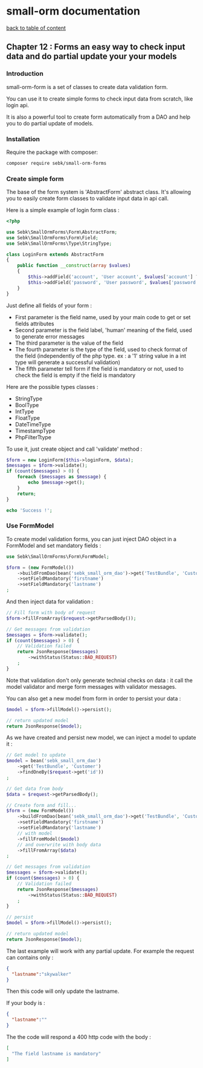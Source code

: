 # small-orm documentation

[back to table of content](table-of-content.md)

## Chapter 12 : Forms an easy way to check input data and do partial update your your models

### Introduction

small-orm-form is a set of classes to create data validation form.

You can use it to create simple forms to check input data from scratch, like login api.

It is also a powerful tool to create form automatically from a DAO and help you to do partial update of models.

### Installation

Require the package with composer:
```bash
composer require sebk/small-orm-forms
```

### Create simple form

The base of the form system is 'AbstractForm' abstract class. It's allowing you to easily create form classes to validate input data in api call.

Here is a simple example of login form class :
```php
<?php

use Sebk\SmallOrmForms\Form\AbstractForm;
use Sebk\SmallOrmForms\Form\Field;
use Sebk\SmallOrmForms\Type\StringType;

class LoginForm extends AbstractForm
{
    public function __construct(array $values)
    {
        $this->addField('account', 'User account', $values['account'] ?? null, StringType::TYPE_STRING, Field::MANDATORY);
        $this->addField('password', 'User password', $values['password'] ?? null, StringType::TYPE_STRING, Field::MANDATORY);
    }
}
```

Just define all fields of your form :
* First parameter is the field name, used by your main code to get or set fields attributes
* Second parameter is the field label, 'human' meaning of the field, used to generate error messages
* The third parameter is the value of the field
* The fourth parameter is the type of the field, used to check format of the field (independently of the php type. ex : a '1' string value in a int type will generate a successful validation)
* The fifth parameter tell form if the field is mandatory or not, used to check the field is empty if the field is mandatory

Here are the possible types classes :
* StringType
* BoolType
* IntType
* FloatType
* DateTimeType
* TimestampType
* PhpFilterTtype

To use it, just create object and call 'validate' method :
```php
$form = new LoginForm($this->loginForm, $data);
$messages = $form->validate();
if (count($messages) > 0) {
    foreach ($messages as $message) {
        echo $message->get();
    }
    return;
}

echo 'Success !';
```

### Use FormModel

To create model validation forms, you can just inject DAO object in a FormModel and set mandatory fields :
```php
use Sebk\SmallOrmForms\Form\FormModel;

$form = (new FormModel())
    ->buildFromDao(bean('sebk_small_orm_dao')->get('TestBundle', 'Customer'))
    ->setFieldMandatory('firstname')
    ->setFieldMandatory('lastname')
;
```

And then inject data for validation :
```php
// Fill form with body of request
$form->fillFromArray($request->getParsedBody());

// Get messages from validation
$messages = $form->validate();
if (count($messages) > 0) {
    // Validation failed
    return JsonResponse($messages)
        ->withStatus(Status::BAD_REQUEST)
    ;
}
```

Note that validation don't only generate technial checks on data : it call the model validator and merge form messages with validator messages.

You can also get a new model from form in order to persist your data :
```php
$model = $form->fillModel()->persist();

// return updated model
return JsonResponse($model);
```

As we have created and persist new model, we can inject a model to update it :
```php
// Get model to update
$model = bean('sebk_small_orm_dao')
    ->get('TestBundle', 'Customer')
    ->findOneBy($request->get('id'))
;

// Get data from body
$data = $request->getParsedBody();

// Create form and fill...
$form = (new FormModel())
    ->buildFromDao(bean('sebk_small_orm_dao')->get('TestBundle', 'Customer'))
    ->setFieldMandatory('firstname')
    ->setFieldMandatory('lastname')
    // with model
    ->fillFromModel($model)
    // and overwrite with body data
    ->fillFromArray($data)
;

// Get messages from validation
$messages = $form->validate();
if (count($messages) > 0) {
    // Validation failed
    return JsonResponse($messages)
        ->withStatus(Status::BAD_REQUEST)
    ;
}

// persist
$model = $form->fillModel()->persist();

// return updated model
return JsonResponse($model);
```

The last example will work with any partial update. For example the request can contains only :
```json
{
  "lastname":"skywalker"
}
```

Then this code will only update the lastname.

If your body is :
```json
{
  "lastname":""
}
```

The the code will respond a 400 http code with the body :
```json
[
  "The field lastname is mandatory"
]
```